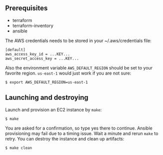## Prerequisites

- terraform
- terraform-inventory
- ansible

The AWS credentials needs to be stored in your ~/.aws/credentials file:

```
[default]
aws_access_key_id = ...KEY...
aws_secret_access_key = ...KEY...
```

Also the environment variable `AWS_DEFAULT_REGION` should be set to your
favorite region. `us-east-1` would just work if you are not sure:

```
$ export AWS_DEFAULT_REGION=us-east-1
```

## Launching and destroying

Launch and provision an EC2 instance by `make`:

```
$ make
```

You are asked for a confirmation, so type yes there to continue. Ansible
provisioning may fail due to a timing issue. Wait a minute and rerun `make` to
retry. You can destroy the instance and clean up artifacts:

```
$ make clean
```
